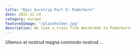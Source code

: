 ```yaml
---
title: "Epic Eurotrip Part V: Paderborn"
date: 2021-12-24
category: europe
featuredImage: "/placeholder.jpg"
description: We took a train from Amsterdam to Paderborn.
---
```


Ullamco et nostrud magna commodo nostrud ...